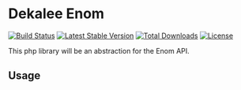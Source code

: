 Dekalee Enom
============

[![Build Status](https://travis-ci.org/dekalee/enom.svg?branch=master)](https://travis-ci.org/dekalee/enom)
[![Latest Stable Version](https://poser.pugx.org/dekalee/enom/v/stable)](https://packagist.org/packages/dekalee/enom)
[![Total Downloads](https://poser.pugx.org/dekalee/enom/downloads)](https://packagist.org/packages/dekalee/enom)
[![License](https://poser.pugx.org/dekalee/enom/license)](https://packagist.org/packages/dekalee/enom)

This php library will be an abstraction for the Enom API.

Usage
-----
